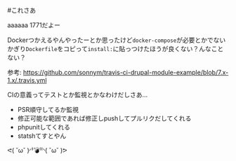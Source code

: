 #これさあ

aaaaaa
1771だよー

Dockerつかえるやんやったーとか思ったけど`docker-compose`が必要とかでないかぎり`Dockerfile`をコピって`install:`に貼っつけたほうが良くない？んなことない？

参考: <https://github.com/sonnym/travis-ci-drupal-module-example/blob/7.x-1.x/.travis.yml>

CIの意義ってテストとか監視とかなわけだしさあ…

 - PSR順守してるか監視
 - 修正可能な範囲であれば修正しpushしてプルリクだしてくれる
 - phpunitしてくれる
 -  statshてすとやん


ᕙ( ˘ω˘ )◜⁾💣⁽⁽◝( ˘ω˘ )ᕗ
